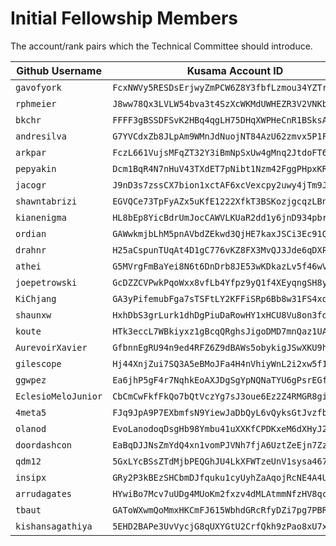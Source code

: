 # Initial Fellowship Members

The account/rank pairs which the Technical Committee should introduce.

| Github Username | Kusama Account ID | Rank |
| --- | --- | --- |
| `gavofyork` | `FcxNWVy5RESDsErjwyZmPCW6Z8Y3fbfLzmou34YZTrbcraL` | 7 |
| `rphmeier`  | `J8ww78Qx3LVLW54bva3t4SzXcWKMdUWHEZR3V2VNKbmQgE8` | 6 |
| `bkchr` | `FFFF3gBSSDFSvK2HBq4qgLH75DHqXWPHeCnR1BSksAMacBs` | 6 |
| `andresilva` | `G7YVCdxZb8JLpAm9WMnJdNuojNT84AzU62zmvx5P1FMNtg2` | 5 |
| `arkpar` | `FczL661VujsMFqZT32Y3iBmNpSxUw4gMnq2JtdoFT6rJzr4` | 5 |
| `pepyakin`  | `Dcm1BqR4N7nHuV43TXdET7pNibt1Nzm42FggPHpxKRven53` | 5 |
| `jacogr` | `J9nD3s7zssCX7bion1xctAF6xcVexcpy2uwy4jTm9JL8yuK` | 5 |
| `shawntabrizi` | `EGVQCe73TpFyAZx5uKfE1222XfkT3BSKozjgcqzLBnc5eYo` | 4 |
| `kianenigma` | `HL8bEp8YicBdrUmJocCAWVLKUaR2dd1y6jnD934pbre3un1` | 4 |
| `ordian` | `GAWwkmjbLhM5pnAVbdZEkwd3QjHE7kaxJSCi3Ec91Q3QSDW` | 3 |
| `drahnr` | `H25aCspunTUqAt4D1gC776vKZ8FX3MvQJ3Jde6qDXPQaFxk` | 3 |
| `athei` | `G5MVrgFmBaYei8N6t6DnDrb8JE53wKDkazLv5f46wVpi14y` | 3 |
| `joepetrowski` | `GcDZZCVPwkPqoWxx8vfLb4Yfpz9yQ1f4XEyqngSH8ygsL9p` | 2 |
| `KiChjang` | `GA3yPifemubFga7sTSFtLY2KFFiSRp6Bb8w31FS4xqgAvCz` | 2 |
| `shaunxw` | `HxhDbS3grLurk1dhDgPiuDaRowHY1xHCU8Vu8on3fdg85tx` | 2 |
| `koute` | `HTk3eccL7WBkiyxz1gBcqQRghsJigoDMD7mnQaz1UAbMpQV` | 2 |
| `AurevoirXavier` | `GfbnnEgRU94n9ed4RFZ6Z9dBAWs5obykigJSwXKU9hsT2uU` | 1 |
| `gilescope` | `Hj44XnjZui7SQ3A5eBMoJFa4H4nVhiyWnL2i2xw5f1YqzRX` | 1 |
| `ggwpez` | `Ea6jhP5gF4r7NqhkEoAXJDgSgYpNQNaTYU6gPsrEGfctaKR` | 1 |
| `EclesioMeloJunior` | `CbCmCwFkfFkQo7bQtVczYg7sJ3oue6Ez2Z4RMGR8gi8deRk` | 1 |
| `4meta5` | `FJq9JpA9P7EXbmfsN9YiewJaDbQyL6vQyksGtJvzfbn6zf8` | 1 |
| `olanod` | `EvoLanodoqDsgHb98Ymbu41uXXKfCPDKxeM6dXHyJ2JoVus` | 1 |
| `doordashcon` | `EaBqDJJNsZmYdQ4xn1vomPJVNh7fjA6UztZeEjn7ZzdeT7V` | 1 |
| `qdm12` | `5GxLYcBSsZTdMjbPEQGhJU4LkXFWTzeUnV1sysa467hSkEa8` | 1 |
| `insipx` | `GRy2P3kBEzSHCbmDJfquku1cyUyhZaAqojRcNE4A4U3MnLd` | 1 |
| `arrudagates` | `HYwiBo7Mcv7uUDg4MUoKm2fxzv4dMLAtmmNfzHV8qcQJpAE` | 1 |
| `tbaut` | `GAToWXwmQoMmxHKCmFJ615WbhdGRcRfyDZi7pg7PBRpQuNY` | 1 |
| `kishansagathiya` | `5EHD2BAPe3UvVycjG8qUXYGtU2CrfQkh9zPao8xU7x2iPPtH` | 1 |
